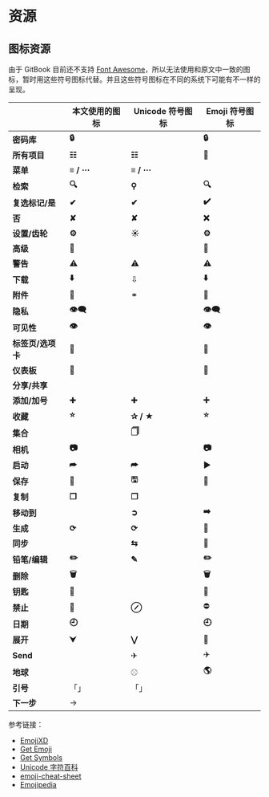 # 资源

## 图标资源

由于 GitBook 目前还不支持 [Font Awesome](https://fontawesome.com/)，所以无法使用和原文中一致的图标，暂时用这些符号图标代替。并且这些符号图标在不同的系统下可能有不一样的呈现。

|             | **本文使用的图标** | **Unicode 符号图标** | **Emoji 符号图标** |
| ----------- | ----------- | ---------------- | -------------- |
| **密码库**     | **🔒**      |                  | **🔒**         |
| **所有项目**    | **☷**       | **☷**            | ****          |
| **菜单**      | **≡ / ⋯**   | **≡ / ⋯**        |                |
| **检索**      | **🔍**      | **⚲**            | **🔍**         |
| **复选标记/是**  | **✔︎**      | **✔︎**           | **✔️**         |
| **否**       | **✘**       | **✘**            | **❌**          |
| **设置/齿轮**   | **⚙️**      | **☀**            | **⚙️**         |
| **高级**      | **🚀**      |                  | **🚀**         |
| **警告**      | **⚠️**      | **⚠**            | **⚠️**         |
| **下载**      | **⬇️**      | ⇩                | **⬇️**         |
| **附件**      | **🔗**      | ⚭                | **🔗**         |
| **隐私**      | **👁‍🗨**   |                  | **👁‍🗨**      |
| **可见性**     | **👁**      |                  | **👁**         |
| **标签页/选项卡** | **📁**      |                  | **📁**         |
| **仪表板**     | 🎨          |                  | 🎨             |
| **分享/共享**   |             |                  |                |
| **添加/加号**   | ✚           | ✚                | **➕**          |
| **收藏**      | **⭐️**      | **✰ / ★**        | **⭐️**         |
| **集合**      |             | **🗍**           |                |
| **相机**      | **📷**      |                  | **📷**         |
| **启动**      | **⮫**       | **⮫**            | **▶️**         |
| **保存**      | **💾**      | **🖫**           | **💾**         |
| **复制**      | **❐**       | **❐**            |                |
| **移动到**     |             | **➲**            | **➡️**         |
| **生成**      | **⟳**       | **⟳**            | **🔁**         |
| **同步**      |             | **⇆**            | **🔁**         |
| **铅笔/编辑**   | **✏️**      | **✎**            | **✏️**         |
| **删除**      | **🗑️**     |                  | **🗑️**        |
| **钥匙**      | **🔑**      |                  | **🔑**         |
| **禁止**      | **🚫**      | **⊘**            | ⛔              |
| **日期**      | **🕘**      |                  | **🕘**         |
| **展开**      | **⮟**       | **⋁**            | 🔽             |
| **Send**    |             | ✈                | ✈️             |
| **地球**      |             | ⚾︎               | **🌎**         |
| **引号**      | 「」          | 「」               |                |
| **下一步**     | →           |                  |                |

参考链接：

* [EmojiXD](https://emojixd.com/)
* [Get Emoji](https://getemoji.com/)
* [Get Symbols](https://getsymbols.com/)
* [Unicode 字符百科](https://unicode-table.com/)
* [emoji-cheat-sheet](https://github.com/ikatyang/emoji-cheat-sheet)
* [Emojipedia](https://emojipedia.org/)
